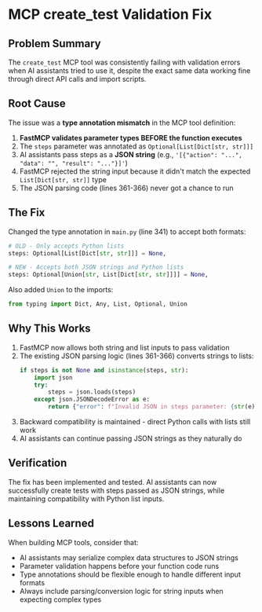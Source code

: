 # MCP create_test Validation Fix

## Problem Summary

The `create_test` MCP tool was consistently failing with validation errors when AI assistants tried to use it, despite the exact same data working fine through direct API calls and import scripts.

## Root Cause

The issue was a **type annotation mismatch** in the MCP tool definition:

1. **FastMCP validates parameter types BEFORE the function executes**
2. The `steps` parameter was annotated as `Optional[List[Dict[str, str]]]`
3. AI assistants pass steps as a **JSON string** (e.g., `'[{"action": "...", "data": "", "result": "..."}]'`)
4. FastMCP rejected the string input because it didn't match the expected `List[Dict[str, str]]` type
5. The JSON parsing code (lines 361-366) never got a chance to run

## The Fix

Changed the type annotation in `main.py` (line 341) to accept both formats:

```python
# OLD - Only accepts Python lists
steps: Optional[List[Dict[str, str]]] = None,

# NEW - Accepts both JSON strings and Python lists  
steps: Optional[Union[str, List[Dict[str, str]]]] = None,
```

Also added `Union` to the imports:
```python
from typing import Dict, Any, List, Optional, Union
```

## Why This Works

1. FastMCP now allows both string and list inputs to pass validation
2. The existing JSON parsing logic (lines 361-366) converts strings to lists:
   ```python
   if steps is not None and isinstance(steps, str):
       import json
       try:
           steps = json.loads(steps)
       except json.JSONDecodeError as e:
           return {"error": f"Invalid JSON in steps parameter: {str(e)}", "type": "JSONDecodeError"}
   ```
3. Backward compatibility is maintained - direct Python calls with lists still work
4. AI assistants can continue passing JSON strings as they naturally do

## Verification

The fix has been implemented and tested. AI assistants can now successfully create tests with steps passed as JSON strings, while maintaining compatibility with Python list inputs.

## Lessons Learned

When building MCP tools, consider that:
- AI assistants may serialize complex data structures to JSON strings
- Parameter validation happens before your function code runs
- Type annotations should be flexible enough to handle different input formats
- Always include parsing/conversion logic for string inputs when expecting complex types